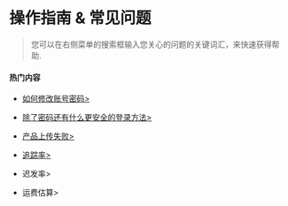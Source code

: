 # 操作指南 & 常见问题

> 您可以在右侧菜单的搜索框输入您关心的问题的关键词汇，来快速获得帮助.

#### 热门内容

- [如何修改账号密码>](/account/self)

- [除了密码还有什么更安全的登录方法>](/account/self?id=其他登录方法)

- [产品上传失败>](/amazon/upload-errors)

- [追踪率>]()

- 迟发率>

- 运费估算>
